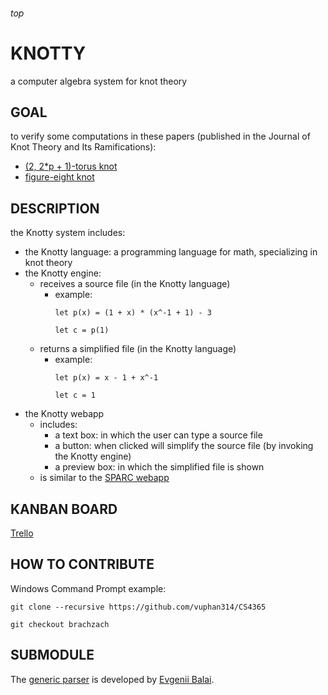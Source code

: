 <h6> top

# KNOTTY
a computer algebra system for knot theory

## GOAL
to verify some computations in these papers (published in the Journal of Knot Theory and Its Ramifications):
- [(2, 2*p + 1)-torus knot][paperTorus]
- [figure-eight knot][paperFigure8]

## DESCRIPTION
the Knotty system includes:
- the Knotty language: a programming language for math, specializing in knot theory
- the Knotty engine:
	- receives a source file (in the Knotty language)
		-	example:
			```
			let p(x) = (1 + x) * (x^-1 + 1) - 3
			
			let c = p(1)
			```
	- returns a simplified file (in the Knotty language)
		-	example:
			```
			let p(x) = x - 1 + x^-1
			
			let c = 1
			```
- the Knotty webapp
	-	includes:
		- a text box: in which the user can type a source file
		- a button: when clicked will simplify the source file (by invoking the Knotty engine)
		- a preview box: in which the simplified file is shown
	-	is similar to the [SPARC webapp][sparcWeb]

## KANBAN BOARD
[Trello][trello]

## HOW TO CONTRIBUTE
Windows Command Prompt example:
```
git clone --recursive https://github.com/vuphan314/CS4365

git checkout brachzach
```

## SUBMODULE
The [generic parser][gitmodules] is developed by [Evgenii Balai][evgenii].

[paperTorus]:
http://www.math.ttu.edu/~rgelca/gs6.pdf
[paperFigure8]:
http://www.math.ttu.edu/~rgelca/jr5.pdf
[sparcWeb]:
http://ec2-52-25-88-7.us-west-2.compute.amazonaws.com/
[trello]:
https://trello.com/b/tCAfkInX
[gitmodules]:
https://github.com/vuphan314/CS4365/blob/master/.gitmodules
[evgenii]:
https://github.com/iensen
